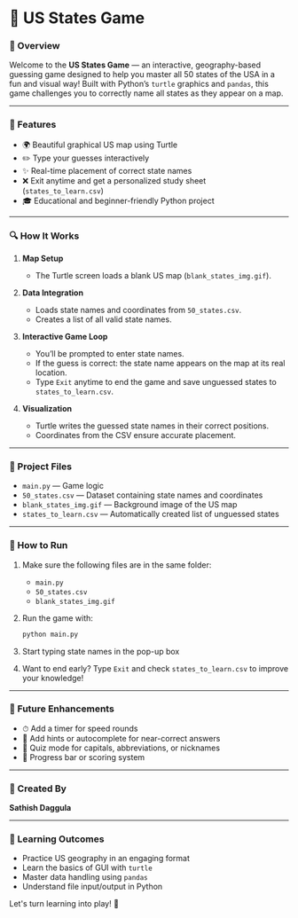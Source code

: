 # 🌊 US States Game

### 🌟 Overview

Welcome to the **US States Game** — an interactive, geography-based guessing game designed to help you master all 50 states of the USA in a fun and visual way! Built with Python’s `turtle` graphics and `pandas`, this game challenges you to correctly name all states as they appear on a map.

---

### 🚀 Features

* 🌍 Beautiful graphical US map using Turtle
* ✏️ Type your guesses interactively
* ✨ Real-time placement of correct state names
* ❌ Exit anytime and get a personalized study sheet (`states_to_learn.csv`)
* 🎓 Educational and beginner-friendly Python project

---

### 🔍 How It Works

1. **Map Setup**

   * The Turtle screen loads a blank US map (`blank_states_img.gif`).

2. **Data Integration**

   * Loads state names and coordinates from `50_states.csv`.
   * Creates a list of all valid state names.

3. **Interactive Game Loop**

   * You’ll be prompted to enter state names.
   * If the guess is correct: the state name appears on the map at its real location.
   * Type `Exit` anytime to end the game and save unguessed states to `states_to_learn.csv`.

4. **Visualization**

   * Turtle writes the guessed state names in their correct positions.
   * Coordinates from the CSV ensure accurate placement.

---

### 📂 Project Files

* `main.py` — Game logic
* `50_states.csv` — Dataset containing state names and coordinates
* `blank_states_img.gif` — Background image of the US map
* `states_to_learn.csv` — Automatically created list of unguessed states

---

### 📅 How to Run

1. Make sure the following files are in the same folder:

   * `main.py`
   * `50_states.csv`
   * `blank_states_img.gif`
2. Run the game with:

   ```bash
   python main.py
   ```
3. Start typing state names in the pop-up box
4. Want to end early? Type `Exit` and check `states_to_learn.csv` to improve your knowledge!

---

### 🚀 Future Enhancements

* ⏱ Add a timer for speed rounds
* 🧬 Add hints or autocomplete for near-correct answers
* 🔹 Quiz mode for capitals, abbreviations, or nicknames
* 🌟 Progress bar or scoring system

---

### 🎨 Created By

**Sathish Daggula**

---

### 📄 Learning Outcomes

* Practice US geography in an engaging format
* Learn the basics of GUI with `turtle`
* Master data handling using `pandas`
* Understand file input/output in Python

Let's turn learning into play! 🎉
